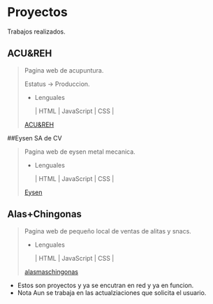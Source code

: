 # Proyectos

Trabajos realizados.

## ACU&REH
>
> Pagina web de acupuntura.
>
> Estatus -> Produccion. 
>
>   * Lenguales
>
>       | HTML | JavaScript | CSS |
>
>[ACU&REH](https://acupunturayrehabilitacion.com/ "ACU&REH")

##Eysen SA de CV
>
> Pagina web de eysen metal mecanica.
>
> * Lenguales
>
>   | HTML | JavaScript | CSS |
>
> [Eysen](https://eysen.mx/ "eysen")

## Alas+Chingonas
>
> Pagina web de pequeño local de ventas de alitas y snacs.
>
>   * Lenguales
>
>       | HTML | JavaScript | CSS |
>
>[alasmaschingonas](https://alasmaschingonas.com/ "alas+chingonas")

* Estos son proyectos y ya se encutran en red y ya en funcion.
* Nota Aun se trabaja en las actualziaciones que solicita el usuario.
